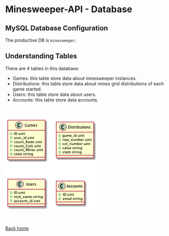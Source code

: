# Minesweeper-API - Database
## MySQL Database Configuration

The productive DB is `minesweeper`.

## Understanding Tables

There are 4 tables in this database:
- Games: this table store data about minesweeper instances.
- Distributions: this table store data about mines grid distributions of each game started.
- Users: this table store data about users.
- Accounts: this table store data accounts.

<br></br>
![Database](../img/Tables.png)

<br>

[Back home](/README.md)

